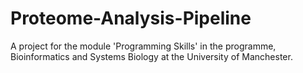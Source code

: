 # Proteome-Analysis-Pipeline
A project for the module 'Programming Skills' in the programme, Bioinformatics and Systems Biology at the University of Manchester.
